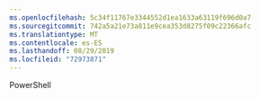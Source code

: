 ```yaml
---
ms.openlocfilehash: 5c34f11767e3344552d1ea1633a63119f696d0a7
ms.sourcegitcommit: 742a5a21e73a811e9cea353d8275f09c22366afc
ms.translationtype: MT
ms.contentlocale: es-ES
ms.lasthandoff: 08/29/2019
ms.locfileid: "72973871"
---
```

PowerShell
